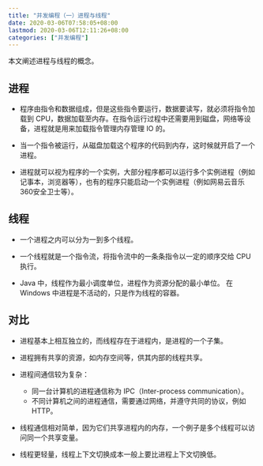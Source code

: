 ```yaml
---
title: "并发编程（一）进程与线程"
date: 2020-03-06T07:58:05+08:00
lastmod: 2020-03-06T12:11:26+08:00
categories: ["并发编程"]
---
```


本文阐述进程与线程的概念。

## 进程

- 程序由指令和数据组成，但是这些指令要运行，数据要读写，就必须将指令加载到 CPU，数据加载至内存。在指令运行过程中还需要用到磁盘，网络等设备，进程就是用来加载指令管理内存管理 IO 的。
- 当一个指令被运行，从磁盘加载这个程序的代码到内存，这时候就开启了一个进程。

- 进程就可以视为程序的一个实例，大部分程序都可以运行多个实例进程（例如记事本，浏览器等），也有的程序只能启动一个实例进程（例如网易云音乐360安全卫士等）。

## 线程

- 一个进程之内可以分为一到多个线程。
- 一个线程就是一个指令流，将指令流中的一条条指令以一定的顺序交给 CPU 执行。

- Java 中，线程作为最小调度单位，进程作为资源分配的最小单位。 在 Windows 中进程是不活动的，只是作为线程的容器。

## 对比

- 进程基本上相互独立的，而线程存在于进程内，是进程的一个子集。
- 进程拥有共享的资源，如内存空间等，供其内部的线程共享。

- 进程间通信较为复杂：

  - 同一台计算机的进程通信称为 IPC（Inter-process communication）。
  - 不同计算机之间的进程通信，需要通过网络，并遵守共同的协议，例如 HTTP。

- 线程通信相对简单，因为它们共享进程内的内存，一个例子是多个线程可以访问同一个共享变量。
- 线程更轻量，线程上下文切换成本一般上要比进程上下文切换低。

